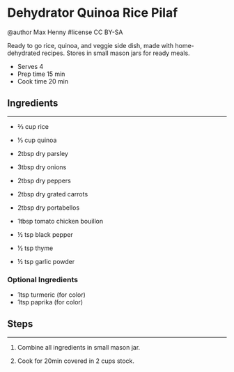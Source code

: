 # Dehydrator Quinoa Rice Pilaf
@author Max Henny #license CC BY-SA 

Ready to go rice, quinoa, and veggie side dish, made with home-dehydrated recipes. Stores in small mason jars for ready meals.

* Serves 4
* Prep time 15 min
* Cook time 20 min




## Ingredients
----
* ⅔ cup rice
* ⅓ cup quinoa

* 2tbsp dry parsley

* 3tbsp dry onions

* 2tbsp dry peppers

* 2tbsp dry grated carrots

* 2tbsp dry portabellos

* 1tbsp tomato chicken bouillon
* ½ tsp black pepper
* ½ tsp thyme

* ½ tsp garlic powder


### Optional Ingredients
* 1tsp turmeric (for color)
* 1tsp paprika (for color)

## Steps
----
1. Combine all ingredients in small mason jar.

2. Cook for 20min covered in 2 cups stock.


